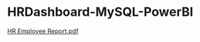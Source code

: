 # HRDashboard-MySQL-PowerBI
[HR Employee Report.pdf](https://github.com/JYoung2022/HRDashboard-MySQL-PowerBI/files/12148846/HR.Employee.Report.pdf)
